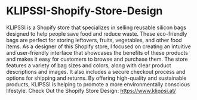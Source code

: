 # KLIPSSI-Shopify-Store-Design
KLIPSSI is a Shopify store that specializes in selling reusable silicon bags designed to help people save food and reduce waste. These eco-friendly bags are perfect for storing leftovers, fruits, vegetables, and other food items. As a designer of this Shopify store, I focused on creating an intuitive and user-friendly interface that showcases the benefits of these products and makes it easy for customers to browse and purchase them. The store features a variety of bag sizes and colors, along with clear product descriptions and images. It also includes a secure checkout process and options for shipping and returns. By offering high-quality and sustainable products, KLIPSSI is helping to promote a more environmentally conscious lifestyle.
Check Out the Shopify Store Design: https://www.klippsi.at/
